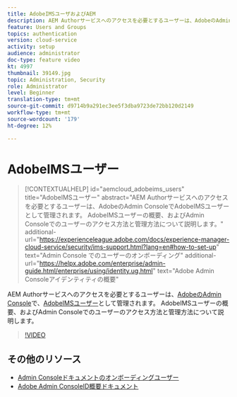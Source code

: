 ```yaml
---
title: AdobeIMSユーザおよびAEM
description: AEM Authorサービスへのアクセスを必要とするユーザーは、AdobeのAdmin ConsoleでAdobeIMSユーザーとして管理されます。 AdobeIMSユーザーの概要、およびAdmin Consoleでのユーザーのアクセス方法と管理方法について説明します。
feature: Users and Groups
topics: authentication
version: cloud-service
activity: setup
audience: administrator
doc-type: feature video
kt: 4997
thumbnail: 39149.jpg
topic: Administration, Security
role: Administrator
level: Beginner
translation-type: tm+mt
source-git-commit: d9714b9a291ec3ee5f3dba9723de72bb120d2149
workflow-type: tm+mt
source-wordcount: '179'
ht-degree: 12%

---
```



# AdobeIMSユーザー

>[!CONTEXTUALHELP]
>id="aemcloud_adobeims_users"
>title="AdobeIMSユーザー"
>abstract="AEM Authorサービスへのアクセスを必要とするユーザーは、AdobeのAdmin ConsoleでAdobeIMSユーザーとして管理されます。 AdobeIMSユーザーの概要、およびAdmin Consoleでのユーザーのアクセス方法と管理方法について説明します。"
>additional-url="https://experienceleague.adobe.com/docs/experience-manager-cloud-service/security/ims-support.html?lang=en#how-to-set-up" text="Admin Console でのユーザーのオンボーディング"
>additional-url="https://helpx.adobe.com/enterprise/admin-guide.html/enterprise/using/identity.ug.html" text="Adobe Admin Consoleアイデンティティの概要"

AEM Authorサービスへのアクセスを必要とするユーザーは、[AdobeのAdmin Console](https://adminconsole.adobe.com)で、[AdobeIMSユーザー](https://helpx.adobe.com/jp/enterprise/using/set-up-identity.html)として管理されます。 AdobeIMSユーザーの概要、およびAdmin Consoleでのユーザーのアクセス方法と管理方法について説明します。

>[!VIDEO](https://video.tv.adobe.com/v/39149/?quality=12&learn=on)

## その他のリソース

+ [Admin Consoleドキュメントのオンボーディングユーザー](https://docs.adobe.com/content/help/en/experience-manager-cloud-service/security/ims-support.html#onboarding-users-in-admin-console)
+ [Adobe Admin ConsoleID概要ドキュメント](https://helpx.adobe.com/jp/enterprise/using/identity.html)
